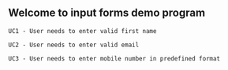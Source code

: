## Welcome to input forms demo program
```
UC1 - User needs to enter valid first name
```
```
UC2 - User needs to enter valid email
```
```
UC3 - User needs to enter mobile number in predefined format
```
